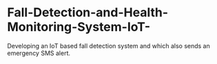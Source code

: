 # Fall-Detection-and-Health-Monitoring-System-IoT-
Developing an IoT based fall detection system and which also sends an emergency SMS alert.
